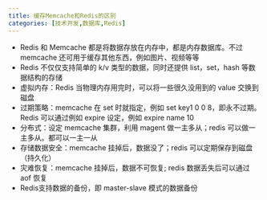 ```yaml
---
title: 缓存Memcache和Redis的区别
categories: [技术开发,数据库,Redis]
---
```


- Redis 和 Memcache 都是将数据存放在内存中，都是内存数据库。不过 memcache 还可用于缓存其他东西，例如图片、视频等等
- Redis 不仅仅支持简单的 k/v 类型的数据，同时还提供 list，set，hash 等数据结构的存储
- 虚拟内存：Redis 当物理内存用完时，可以将一些很久没用到的 value 交换到磁盘
- 过期策略：memcache 在 set 时就指定，例如 set key1 0 0 8，即永不过期。Redis 可以通过例如 expire 设定，例如 expire name 10
- 分布式：设定 memcache 集群，利用 magent 做一主多从；redis 可以做一主多从。都可以一主一从
- 存储数据安全：memcache 挂掉后，数据没了；redis 可以定期保存到磁盘（持久化）
- 灾难恢复：memcache 挂掉后，数据不可恢复; redis 数据丢失后可以通过 aof 恢复
- Redis支持数据的备份，即 master-slave 模式的数据备份

